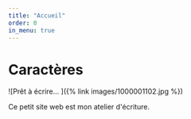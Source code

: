 ```yaml
---
title: "Accueil"
order: 0
in_menu: true
---
```

# Caractères
 
![Prêt à écrire... ]({% link images/1000001102.jpg %})

Ce petit site web est mon atelier d'écriture. 